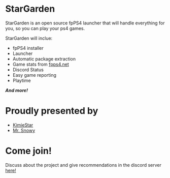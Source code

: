 # StarGarden
StarGarden is an open source fpPS4 launcher that will handle everything for you, so you can play your ps4 games.

StarGarden will inclue:

- fpPS4 installer
- Launcher
- Automatic package extraction
- Game stats from [fpps4.net](https://fpps4.net)
- Discord Status
- Easy game reporting
- Playtime

***And more!***



# Proudly presented by
- [KimieStar](https://github.com/KimieStar)
- [Mr. Snowy](https://github.com/MrSn0wy)



# Come join!
Discuss about the project and give recommendations in the discord server [here!](https://discord.gg/V74EWXgxq)
